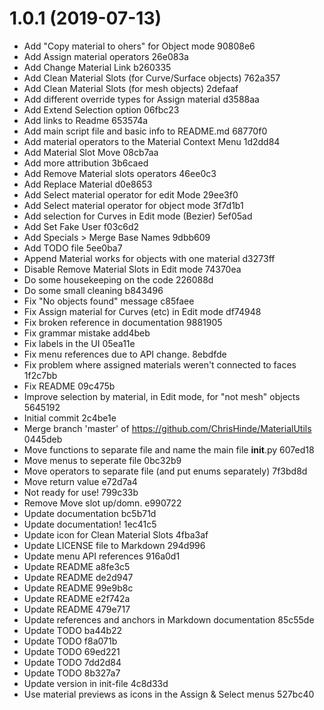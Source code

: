 <a name="1.0.1"></a>
# 1.0.1 (2019-07-13)


* Add "Copy material to ohers" for Object mode 90808e6
* Add Assign material operators 26e083a
* Add Change Material Link b260335
* Add Clean Material Slots (for Curve/Surface objects) 762a357
* Add Clean Material Slots (for mesh objects) 2defaaf
* Add different override types for Assign material d3588aa
* Add Extend Selection option 06fbc23
* Add links to Readme 653574a
* Add main script file and basic info to README.md 68770f0
* Add material operators to the Material Context Menu 1d2dd84
* Add Material Slot Move 08cb7aa
* Add more attribution 3b6caed
* Add Remove Material slots operators 46ee0c3
* Add Replace Material d0e8653
* Add Select material operator for edit Mode 29ee3f0
* Add Select material operator for object mode 3f7d1b1
* Add selection for Curves in Edit mode (Bezier) 5ef05ad
* Add Set Fake User f03c6d2
* Add Specials > Merge Base Names 9dbb609
* Add TODO file 5ee0ba7
* Append Material works for objects with one material d3273ff
* Disable Remove Material Slots in Edit mode 74370ea
* Do some housekeeping on the code 226088d
* Do some small cleaning b843496
* Fix "No objects found" message c85faee
* Fix Assign material for Curves (etc) in Edit mode df74948
* Fix broken reference in documentation 9881905
* Fix grammar mistake add4beb
* Fix labels in the UI 05ea11e
* Fix menu references due to API change. 8ebdfde
* Fix problem where assigned materials weren't connected to faces 1f2c7bb
* Fix README 09c475b
* Improve selection by material, in Edit mode, for "not mesh" objects 5645192
* Initial commit 2c4be1e
* Merge branch 'master' of https://github.com/ChrisHinde/MaterialUtils 0445deb
* Move functions to separate file and name the main file __init__.py 607ed18
* Move menus to seperate file 0bc32b9
* Move operators to separate file (and put enums separately) 7f3bd8d
* Move return value e72d7a4
* Not ready for use! 799c33b
* Remove Move slot up/domn. e990722
* Update documentation bc5b71d
* Update documentation! 1ec41c5
* Update icon for Clean Material Slots 4fba3af
* Update LICENSE file to Markdown 294d996
* Update menu API references 916a0d1
* Update README a8fe3c5
* Update README de2d947
* Update README 99e9b8c
* Update README e2f742a
* Update README 479e717
* Update references and anchors in Markdown documentation 85c55de
* Update TODO ba44b22
* Update TODO f8a071b
* Update TODO 69ed221
* Update TODO 7dd2d84
* Update TODO 8b327a7
* Update version in init-file 4c8d33d
* Use material previews as icons in the Assign & Select menus 527bc40
